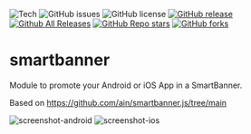 ![Tech](https://img.shields.io/badge/tech-JavaScript-brightgreen)
![GitHub issues](https://img.shields.io/github/issues/Representaciones-Pedraja/smartbanner)
![GitHub license](https://img.shields.io/badge/license-GNU%20GPL-blue.svg)
[![GitHub release](https://img.shields.io/github/v/release/Representaciones-Pedraja/smartbanner)](https://github.com/Representaciones-Pedraja/smartbanner/releases/tag/0.0.9)
[![Github All Releases](https://img.shields.io/github/downloads/Representaciones-Pedraja/smartbanner/total.svg)](https://github.com/Representaciones-Pedraja/smartbanner/releases)
[![GitHub Repo stars](https://img.shields.io/github/stars/Representaciones-Pedraja/smartbanner?style=social)](https://github.com/Representaciones-Pedraja/smartbanner/stargazers)
[![GitHub forks](https://img.shields.io/github/forks/Representaciones-Pedraja/smartbanner?style=social)](https://github.com/Representaciones-Pedraja/smartbanner/forks)





# smartbanner
Module to promote your Android or iOS App in a SmartBanner.

Based on https://github.com/ain/smartbanner.js/tree/main



![screenshot-android](https://github.com/user-attachments/assets/23b4bf9e-b12d-4a0d-b856-502a06802d18)
![screenshot-ios](https://github.com/user-attachments/assets/4026b9c7-0b1b-47e9-bad9-d20425829c34)


